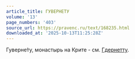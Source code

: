 ```yaml
---
article_title: ГУВЕРНЕТУ
volume: '13'
page_numbers: '403'
source_url: https://pravenc.ru/text/168235.html
downloaded_at: '2025-10-13T11:25:28Z'
---
```


Гуверне́ту, монастырь на Крите - см. [Гдернетту](https://pravenc.ru/text/Гдернетту.html).
